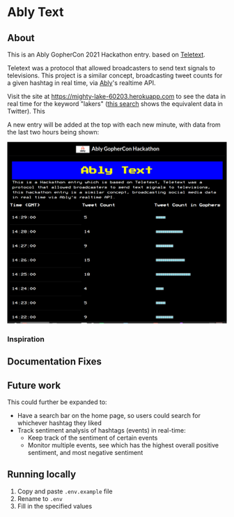 # Ably Text

## About
This is an Ably GopherCon 2021 Hackathon entry. based on [Teletext](https://en.wikipedia.org/wiki/Teletext).

Teletext was a protocol that allowed broadcasters to send text signals to televisions. This project is a similar concept, broadcasting tweet counts for a given hashtag in real time, via [Ably](https://ably.com)'s realtime API.

Visit the site at <https://mighty-lake-60203.herokuapp.com> to see the data in real time for the keyword "lakers" ([this search](https://twitter.com/search?q=lakers&src=typed_query&f=live) shows the equivalent data in Twitter). This

A new entry will be added at the top with each new minute, with data from the last two hours being shown:

![AblyTextScreenshot.png](AblyTextScreenshot.png)
### Inspiration

## Documentation Fixes

## Future work
This could further be expanded to:
- Have a search bar on the home page, so users could search for whichever hashtag they liked
- Track sentiment analysis of hashtags (events) in real-time:
  - Keep track of the sentiment of certain events
  - Monitor multiple events, see which has the highest overall positive sentiment, and most negative sentiment

## Running locally
1. Copy and paste `.env.example` file
2. Rename to `.env`
3. Fill in the specified values
